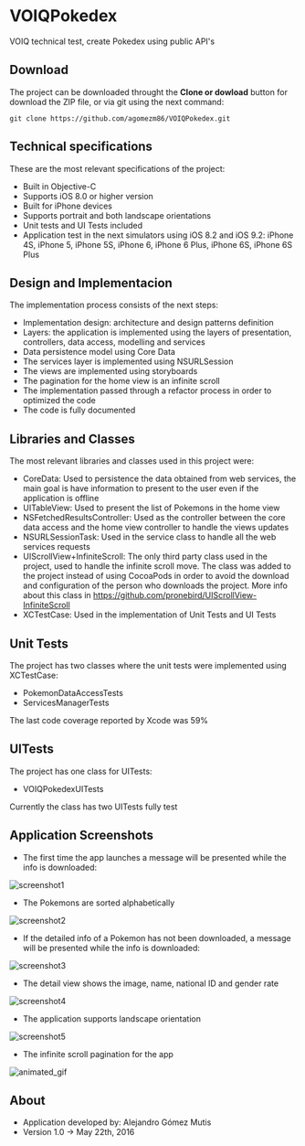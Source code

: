 # VOIQPokedex
VOIQ technical test, create Pokedex using public API's

## Download

The project can be downloaded throught the **Clone or dowload** button for download the ZIP file, or via git using the next command:

```
git clone https://github.com/agomezm86/VOIQPokedex.git
```
## Technical specifications

These are the most relevant specifications of the project:

- Built in Objective-C
- Supports iOS 8.0 or higher version
- Built for iPhone devices
- Supports portrait and both landscape orientations
- Unit tests and UI Tests included
- Application test in the next simulators using iOS 8.2 and iOS 9.2: iPhone 4S, iPhone 5, iPhone 5S, iPhone 6, iPhone 6 Plus, iPhone 6S, iPhone 6S Plus

## Design and Implementacion

The implementation process consists of the next steps:

- Implementation design: architecture and design patterns definition
- Layers: the application is implemented using the layers of presentation, controllers, data access, modelling and services
- Data persistence model using Core Data
- The services layer is implemented using NSURLSession
- The views are implemented using storyboards
- The pagination for the home view is an infinite scroll
- The implementation passed through a refactor process in order to optimized the code
- The code is fully documented

## Libraries and Classes

The most relevant libraries and classes used in this project were:

- CoreData: Used to persistence the data obtained from web services, the main goal is have information to present to the user even if the application is offline
- UITableView: Used to present the list of Pokemons in the home view
- NSFetchedResultsController: Used as the controller between the core data access and the home view controller to handle the views updates
- NSURLSessionTask: Used in the service class to handle all the web services requests
- UIScrollView+InfiniteScroll: The only third party class used in the project, used to handle the infinite scroll move. The class was added to the project instead of using CocoaPods in order to avoid the download and configuration of the person who downloads the project. More info about this class in https://github.com/pronebird/UIScrollView-InfiniteScroll
- XCTestCase: Used in the implementation of Unit Tests and UI Tests

## Unit Tests

The project has two classes where the unit tests were implemented using XCTestCase:

- PokemonDataAccessTests
- ServicesManagerTests

The last code coverage reported by Xcode was 59%

## UITests

The project has one class for UITests:

- VOIQPokedexUITests

Currently the class has two UITests fully test

## Application Screenshots

- The first time the app launches a message will be presented while the info is downloaded:

![screenshot1](https://cloud.githubusercontent.com/assets/6619034/15456673/012da15e-203d-11e6-9ea8-e9949fb905a9.png)

- The Pokemons are sorted alphabetically

![screenshot2](https://cloud.githubusercontent.com/assets/6619034/15456672/012cf92a-203d-11e6-8a0c-f0ce6eb0f505.png)

- If the detailed info of a Pokemon has not been downloaded, a message will be presented while the info is downloaded:

![screenshot3](https://cloud.githubusercontent.com/assets/6619034/15456674/012f00a8-203d-11e6-9f9a-0911a3d9ecc1.png)

- The detail view shows the image, name, national ID and gender rate

![screenshot4](https://cloud.githubusercontent.com/assets/6619034/15456675/012fd74e-203d-11e6-8aca-63aa16a55700.png)

- The application supports landscape orientation

![screenshot5](https://cloud.githubusercontent.com/assets/6619034/15456676/01344aea-203d-11e6-85e2-f7750a971b4b.png)

- The infinite scroll pagination for the app

![animated_gif](https://cloud.githubusercontent.com/assets/6619034/15456713/968f7cee-203e-11e6-8a9a-df90b35f41c4.gif)


## About

- Application developed by: Alejandro Gómez Mutis
- Version 1.0 -> May 22th, 2016
